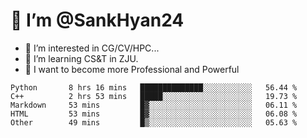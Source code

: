 # 👋 I’m @SankHyan24

- 👀 I’m interested in CG/CV/HPC...
- 🌱 I’m learning CS&T in ZJU.
- 💞️ I want to become more Professional and Powerful


<!---
SankHyan24/SankHyan24 is a ✨ special ✨ repository because its `README.md` (this file) appears on your GitHub profile.
You can click the Preview link to take a look at your changes.
--->
<!--START_SECTION:waka-->

```text
Python       8 hrs 16 mins   ██████████████░░░░░░░░░░░   56.44 %
C++          2 hrs 53 mins   █████░░░░░░░░░░░░░░░░░░░░   19.73 %
Markdown     53 mins         █▓░░░░░░░░░░░░░░░░░░░░░░░   06.11 %
HTML         53 mins         █▓░░░░░░░░░░░░░░░░░░░░░░░   06.08 %
Other        49 mins         █▒░░░░░░░░░░░░░░░░░░░░░░░   05.63 %
```

<!--END_SECTION:waka-->
